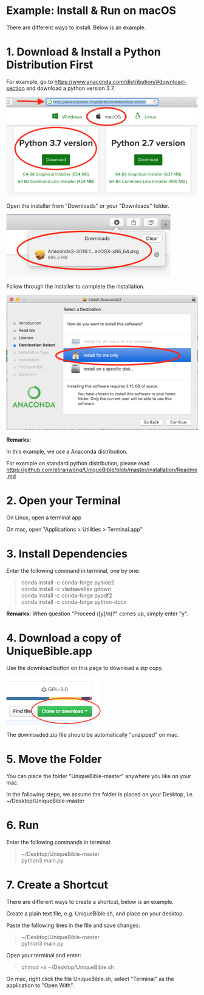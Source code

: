 # Example: Install & Run on macOS

There are different ways to install.  Below is an example.

# 1. Download & Install a Python Distribution First

For example, go to https://www.anaconda.com/distribution/#download-section and download a python version 3.7.

<img src="screenshots/mac_anaconda1.png">

Open the installer from "Downloads" or your "Downloads" folder.

<img src="screenshots/mac_anaconda2.png">

Follow through the installer to complete the installation.

<img src="screenshots/mac_anaconda3.png">

<b>Remarks:</b>

In this example, we use a Anaconda distribution.

For example on standard python distribution, please read https://github.com/eliranwong/UniqueBible/blob/master/installation/Readme.md

# 2. Open your Terminal

On Linux, open a terminal app

On mac, open "Applications > Utilities > Terminal.app"

# 3. Install Dependencies

Enter the following command in terminal, one by one:

> conda install -c conda-forge pyside2<br>
> conda install -c vladsaveliev gdown<br>
> conda install -c conda-forge pypdf2<br>
> conda install -c conda-forge python-docx<br>

<b>Remarks:</b>  When question "Proceed ([y]/n)?" comes up, simply enter "y".

# 4. Download a copy of UniqueBible.app

Use the download button on this page to download a zip copy.<br>

<img src="screenshots/downloadButton.png">

The downloaded zip file should be automatically "unzipped" on mac.

# 5. Move the Folder

You can place the folder "UniqueBible-master" anywhere you like on your mac.

In the following steps, we assume the folder is placed on your Desktop, i.e. ~/Desktop/UniqueBible-master

# 6. Run 

Enter the following commands in terminal:

> ~/Desktop/UniqueBible-master<br>
> python3 main.py

# 7. Create a Shortcut

There are different ways to create a shortcut, below is an example.

Create a plain text file, e.g. UniqueBible.sh, and place on your desktop.

Paste the following lines in the file and save changes:

> ~/Desktop/UniqueBible-master<br>
> python3 main.py

Open your terminal and enter:

> chmod +x ~/Desktop/UniqueBible.sh

On mac, right click the file UniqueBible.sh, select "Terminal" as the application to "Open With".

